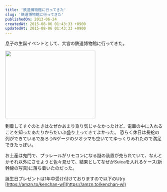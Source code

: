 ```yaml
---
title: '鉄道博物館に行ってきた'
slug: '鉄道博物館に行ってきた'
publishedOn: 2013-06-24
createdAt: 2015-08-06 01:43:33 +0900
updatedAt: 2015-08-06 01:43:33 +0900
---
```

息子の生誕イベントとして、大宮の鉄道博物館に行ってきた。

<a href="https://picasaweb.google.com/lh/photo/It-4-r-TQJ59hcUDYyISm9MTjNZETYmyPJy0liipFm0?feat=embedwebsite"><img src="https://lh3.googleusercontent.com/-aXAI9KcB1cI/UckOg6oWN8I/AAAAAAAAQzE/EAosOJbruA0/s288/IMG_20130624_171042.jpg" height="216" width="288" /></a>

到着してすぐのときはなぜかあまり乗り気じゃなかったけど、電車の中に入れることを知ったあたりからだいぶ盛り上ってきてよかった。
恐らく休日は長蛇の列ができているであろうNゲージのジオラマも空いててゆっくりみれたので満足できたっぽい。

お土産は鬼門で、プラレールがリモコンになる謎の装置が売られていて、なんとかそれ以外にさせようと色々見せて、結果としてなぜかSuicaを入れるケース(新幹線の写真)に落ち着いたのだった。

誕生日プレゼントは1年中受け付けておりますので以下のU(ry [https://amzn.to/kenchan-wl](https://amzn.to/kenchan-wl)
